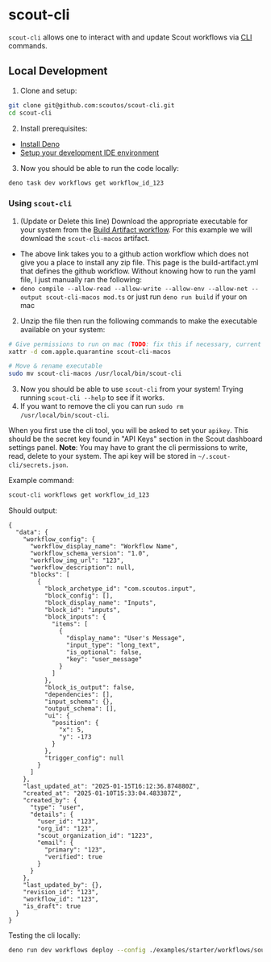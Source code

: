 # scout-cli

`scout-cli` allows one to interact with and update Scout workflows via
[CLI](https://en.wikipedia.org/wiki/Command-line_interface) commands.

## Local Development

1. Clone and setup:

```bash
git clone git@github.com:scoutos/scout-cli.git
cd scout-cli
```

2. Install prerequisites:

- [Install Deno](https://docs.deno.com/runtime/getting_started/installation/)
- [Setup your development IDE environment](https://docs.deno.com/runtime/getting_started/setup_your_environment/)

3. Now you should be able to run the code locally:

```bash
deno task dev workflows get workflow_id_123
```

### Using `scout-cli`

1. (Update or Delete this line) Download the appropriate executable for your system from the [Build Artifact workflow](https://github.com/scoutos/scout-cli/actions/workflows/build-artifact.yml). For this example we will download the `scout-cli-macos` artifact.

- The above link takes you to a github action workflow which does not give you a place to install any zip file. This page is the build-artifact.yml that defines the github workflow. Without knowing how to run the yaml file, I just manually ran the following:
- `deno compile --allow-read --allow-write --allow-env --allow-net --output scout-cli-macos mod.ts` or just run `deno run build` if your on mac

2. Unzip the file then run the following commands to make the executable available on your system:

```bash
# Give permissions to run on mac (TODO: fix this if necessary, current error: xattr: scout-cli-macos: No such xattr: com.apple.quarantine)
xattr -d com.apple.quarantine scout-cli-macos

# Move & rename executable 
sudo mv scout-cli-macos /usr/local/bin/scout-cli
```

3. Now you should be able to use `scout-cli` from your system! Trying running `scout-cli --help` to see if it works.
4. If you want to remove the cli you can run `sudo rm /usr/local/bin/scout-cli`.

When you first use the cli tool, you will be asked to set your `apikey`. This should be the secret key found in "API Keys" section in the Scout dashboard settings panel. **Note**: You may have to grant the cli permissions to write, read, delete to your system. The api key will be stored in `~/.scout-cli/secrets.json`.

Example command:

```bash
scout-cli workflows get workflow_id_123
```

Should output:

```
{
  "data": {
    "workflow_config": {
      "workflow_display_name": "Workflow Name",
      "workflow_schema_version": "1.0",
      "workflow_img_url": "123",
      "workflow_description": null,
      "blocks": [
        {
          "block_archetype_id": "com.scoutos.input",
          "block_config": [],
          "block_display_name": "Inputs",
          "block_id": "inputs",
          "block_inputs": {
            "items": [
              {
                "display_name": "User's Message",
                "input_type": "long_text",
                "is_optional": false,
                "key": "user_message"
              }
            ]
          },
          "block_is_output": false,
          "dependencies": [],
          "input_schema": {},
          "output_schema": [],
          "ui": {
            "position": {
              "x": 5,
              "y": -173
            }
          },
          "trigger_config": null
        }
      ]
    },
    "last_updated_at": "2025-01-15T16:12:36.874880Z",
    "created_at": "2025-01-10T15:33:04.483387Z",
    "created_by": {
      "type": "user",
      "details": {
        "user_id": "123",
        "org_id": "123",
        "scout_organization_id": "1223",
        "email": {
          "primary": "123",
          "verified": true
        }
      }
    },
    "last_updated_by": {},
    "revision_id": "123",
    "workflow_id": "123",
    "is_draft": true
  }
}
```

Testing the cli locally:

```bash
deno run dev workflows deploy --config ./examples/starter/workflows/source_mapping.yml
```
